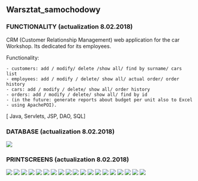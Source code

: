 ## Warsztat_samochodowy

### FUNCTIONALITY (actualization 8.02.2018)

CRM (Customer Relationship Management) web application for the car Workshop.
Its dedicated for its employees.


Functionality:
	
	- customers: add / modify/ delete /show all/ find by surname/ cars list
	- employees: add / modify / delete/ show all/ actual order/ order history
	- cars: add / modify / delete/ show all/ order history
	- orders: add / modify / delete/ show all/ find by id
	- (in the future: generate reports about budget per unit also to Excel - using ApachePOI).

[ Java, Servlets, JSP, DAO, SQL]


### DATABASE (actualization 8.02.2018)

<img src="WebContent/printscreens/1.png">


### PRINTSCREENS (actualization 8.02.2018)
<img src="WebContent/printscreens/2.png">
<img src="WebContent/printscreens/3.png">
<img src="WebContent/printscreens/4.png">
<img src="WebContent/printscreens/5.png">
<img src="WebContent/printscreens/6.png">
<img src="WebContent/printscreens/7.png">
<img src="WebContent/printscreens/8.png">
<img src="WebContent/printscreens/9.png">
<img src="WebContent/printscreens/10.png">
<img src="WebContent/printscreens/11.png">
<img src="WebContent/printscreens/12.png">
<img src="WebContent/printscreens/13.png">
<img src="WebContent/printscreens/14.png">
<img src="WebContent/printscreens/15.png">
<img src="WebContent/printscreens/16.png">
<img src="WebContent/printscreens/17.png">
<img src="WebContent/printscreens/18.png">
<img src="WebContent/printscreens/19.png">
<img src="WebContent/printscreens/20.png">

